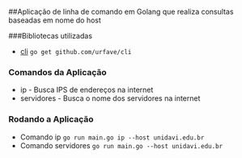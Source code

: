 ##Aplicação de linha de comando em Golang que realiza consultas baseadas em nome do host

###Bibliotecas utilizadas
* [cli](https://github.com/urfave/cli) `go get github.com/urfave/cli`

### Comandos da Aplicação
* ip - Busca IPS de endereços na internet
* servidores - Busca o nome dos servidores na internet

### Rodando a Aplicação
* Comando ip `go run main.go ip --host unidavi.edu.br`
* Comando servidores `go run main.go --host unidavi.edu.br`


